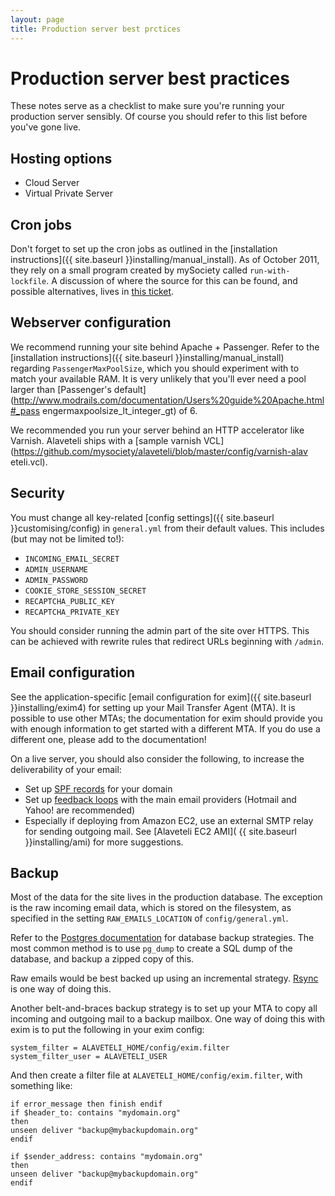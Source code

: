 ```yaml
---
layout: page
title: Production server best prctices
---
```


# Production server best practices

<p class="lead">
  These notes serve as a checklist to make sure you're running
  your production server sensibly. Of course you should refer to this
  list before you've gone live.
</p>


## Hosting options
* Cloud Server
* Virtual Private Server

## Cron jobs

Don't forget to set up the cron jobs as outlined in the
[installation instructions]({{ site.baseurl }}installing/manual_install). 
As of October 2011, they rely on a small program created by mySociety called
`run-with-lockfile`. A discussion of where the source for this can be found,
and possible alternatives, lives in
[this ticket](https://github.com/mysociety/alaveteli/issues/112).

## Webserver configuration

We recommend running your site behind Apache + Passenger. Refer to the 
[installation instructions]({{ site.baseurl }}installing/manual_install)
regarding `PassengerMaxPoolSize`, which you should
experiment with to match your available RAM. It is very unlikely that you'll
ever need a pool larger than [Passenger's
default](http://www.modrails.com/documentation/Users%20guide%20Apache.html#_pass
engermaxpoolsize_lt_integer_gt) of 6.

We recommended you run your server behind an HTTP accelerator like Varnish.
Alaveteli ships with a 
[sample varnish VCL](https://github.com/mysociety/alaveteli/blob/master/config/varnish-alav
eteli.vcl).

## Security

You must change all key-related [config settings]({{ site.baseurl }}customising/config)
in `general.yml` from their default values. This includes (but may not be limited to!):

* `INCOMING_EMAIL_SECRET`
* `ADMIN_USERNAME`
* `ADMIN_PASSWORD`
* `COOKIE_STORE_SESSION_SECRET`
* `RECAPTCHA_PUBLIC_KEY`
* `RECAPTCHA_PRIVATE_KEY`

You should consider running the admin part of the site over HTTPS. This can be
achieved with rewrite rules that redirect URLs beginning with `/admin`.

## Email configuration

See the application-specific 
[email configuration for exim]({{ site.baseurl }}installing/exim4) for
setting up your Mail Transfer Agent (MTA). It is possible to use other MTAs;
the documentation for exim should provide you with enough information to get
started with a different MTA. If you do use a different one, please add to the
documentation!

On a live server, you should also consider the following, to increase the
deliverability of your email:

* Set up [SPF records](http://www.openspf.org/) for your domain
* Set up <a
  href="http://en.wikipedia.org/wiki/Feedback_loop_(email)#Feedback_loop_links_f
  or_some_email_providers">feedback loops</a> with the main email providers
  (Hotmail and Yahoo! are recommended)
* Especially if deploying from Amazon EC2, use an external SMTP relay for
  sending outgoing mail. See [Alaveteli EC2 AMI]( {{ site.baseurl }}installing/ami)
  for more suggestions.

## Backup

Most of the data for the site lives in the production database. The exception
is the raw incoming email data, which is stored on the filesystem, as specified
in the setting `RAW_EMAILS_LOCATION` of `config/general.yml`.

Refer to the [Postgres
documentation](http://www.postgresql.org/docs/8.4/static/backup.html) for
database backup strategies. The most common method is to use `pg_dump` to
create a SQL dump of the database, and backup a zipped copy of this.

Raw emails would be best backed up using an incremental strategy.
[Rsync](http://rsync.samba.org/) is one way of doing this.

Another belt-and-braces backup strategy is to set up your MTA to copy all
incoming and outgoing mail to a backup mailbox. One way of doing this with exim
is to put the following in your exim config:

    system_filter = ALAVETELI_HOME/config/exim.filter
    system_filter_user = ALAVETELI_USER

And then create a filter file at `ALAVETELI_HOME/config/exim.filter`, with
something like:

    if error_message then finish endif
    if $header_to: contains "mydomain.org"
    then
    unseen deliver "backup@mybackupdomain.org"
    endif 

    if $sender_address: contains "mydomain.org"
    then
    unseen deliver "backup@mybackupdomain.org"
    endif

